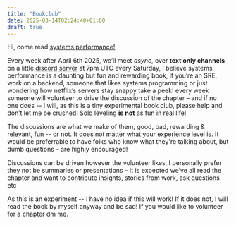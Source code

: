 ```yaml
---
title: "Bookclub"
date: 2025-03-14T02:24:40+01:00
draft: true
---
```


Hi, come read [systems performance!](https://www.brendangregg.com/blog/2020-07-15/systems-performance-2nd-edition.html)

Every week after April 6th 2025, we’ll meet _async_, over **text only channels** on a little [discord server](https://discord.gg/Dm5MGND8) at 7pm UTC every Saturday, I believe systems performance is a daunting but fun and rewarding book, if you’re an SRE, work on a backend, someone that likes systems programming or just wondering how netflix’s servers stay snappy take a peek! every week someone will volunteer to drive the discussion of the chapter – and if no one does -- I will, as this is a tiny experimental book club, please help and don’t let me be crushed! Solo leveling **is not** as fun in real life! 

The discussions are what we make of them, good, bad, rewarding & relevant, fun -- or not. It does not matter what your experience level is. It would be preferrable to have folks who know what they're talking about, but dumb questions – are highly encouraged!

Discussions can be driven however the volunteer likes, I personally prefer they not be summaries or presentations – It is expected we’ve all read the chapter and want to contribute insights, stories from work, ask questions etc

As this is an experiment -- I have no idea if this will work! If it does not, I will read the book by myself anyway and be sad! If you would like to volunteer for a chapter dm me.
